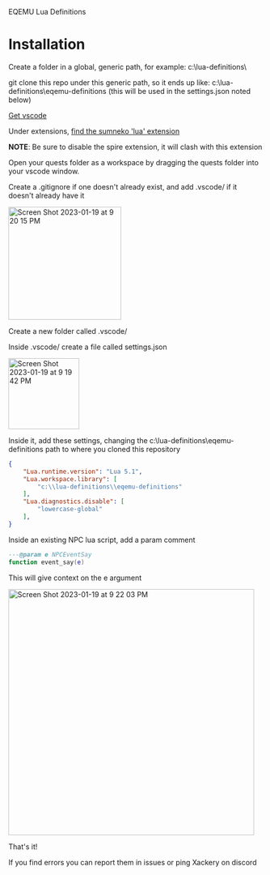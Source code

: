 EQEMU Lua Definitions 

# Installation

Create a folder in a global, generic path, for example: c:\lua-definitions\

git clone this repo under this generic path, so it ends up like: c:\lua-definitions\eqemu-definitions (this will be used in the settings.json noted below)

[Get vscode](https://code.visualstudio.com/download)

Under extensions, [find the sumneko 'lua' extension](https://marketplace.visualstudio.com/items?itemName=sumneko.lua)

**NOTE**: Be sure to disable the spire extension, it will clash with this extension

Open your quests folder as a workspace by dragging the quests folder into your vscode window.

Create a .gitignore if one doesn't already exist, and add .vscode/ if it doesn't already have it

<img width="223" alt="Screen Shot 2023-01-19 at 9 20 15 PM" src="https://user-images.githubusercontent.com/845670/213623305-a3198d90-7234-435c-af00-7928d3d61eb1.png">

Create a new folder called .vscode/

Inside .vscode/ create a file called settings.json

<img width="140" alt="Screen Shot 2023-01-19 at 9 19 42 PM" src="https://user-images.githubusercontent.com/845670/213623350-e64f1a7d-058f-4c15-9bee-e8d86188fc2b.png">

Inside it, add these settings, changing the c:\lua-definitions\eqemu-definitions path to where you cloned this repository
```json
{
    "Lua.runtime.version": "Lua 5.1",
    "Lua.workspace.library": [
        "c:\\lua-definitions\\eqemu-definitions"
    ],
    "Lua.diagnostics.disable": [
        "lowercase-global"
    ],
}
```

Inside an existing NPC lua script, add a param comment
```lua
---@param e NPCEventSay
function event_say(e)
```

This will give context on the e argument

<img width="486" alt="Screen Shot 2023-01-19 at 9 22 03 PM" src="https://user-images.githubusercontent.com/845670/213623682-13c53e4b-7970-4613-8dcf-df715c87b259.png">

That's it!

If you find errors you can report them in issues or ping Xackery on discord


